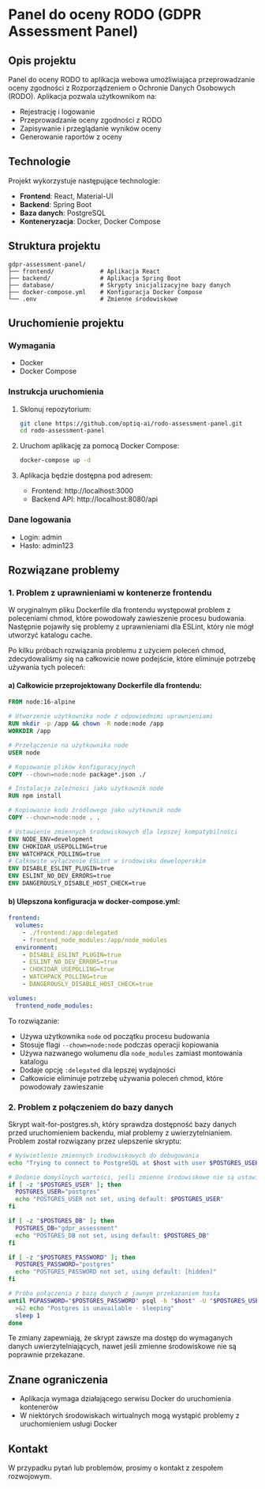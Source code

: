 # Panel do oceny RODO (GDPR Assessment Panel)

## Opis projektu

Panel do oceny RODO to aplikacja webowa umożliwiająca przeprowadzanie oceny zgodności z Rozporządzeniem o Ochronie Danych Osobowych (RODO). Aplikacja pozwala użytkownikom na:

- Rejestrację i logowanie
- Przeprowadzanie oceny zgodności z RODO
- Zapisywanie i przeglądanie wyników oceny
- Generowanie raportów z oceny

## Technologie

Projekt wykorzystuje następujące technologie:

- **Frontend**: React, Material-UI
- **Backend**: Spring Boot
- **Baza danych**: PostgreSQL
- **Konteneryzacja**: Docker, Docker Compose

## Struktura projektu

```
gdpr-assessment-panel/
├── frontend/             # Aplikacja React
├── backend/              # Aplikacja Spring Boot
├── database/             # Skrypty inicjalizacyjne bazy danych
├── docker-compose.yml    # Konfiguracja Docker Compose
└── .env                  # Zmienne środowiskowe
```

## Uruchomienie projektu

### Wymagania

- Docker
- Docker Compose

### Instrukcja uruchomienia

1. Sklonuj repozytorium:
   ```bash
   git clone https://github.com/optiq-ai/rodo-assessment-panel.git
   cd rodo-assessment-panel
   ```

2. Uruchom aplikację za pomocą Docker Compose:
   ```bash
   docker-compose up -d
   ```

3. Aplikacja będzie dostępna pod adresem:
   - Frontend: http://localhost:3000
   - Backend API: http://localhost:8080/api

### Dane logowania

- Login: admin
- Hasło: admin123

## Rozwiązane problemy

### 1. Problem z uprawnieniami w kontenerze frontendu

W oryginalnym pliku Dockerfile dla frontendu występował problem z poleceniami chmod, które powodowały zawieszenie procesu budowania. Następnie pojawiły się problemy z uprawnieniami dla ESLint, który nie mógł utworzyć katalogu cache.

Po kilku próbach rozwiązania problemu z użyciem poleceń chmod, zdecydowaliśmy się na całkowicie nowe podejście, które eliminuje potrzebę używania tych poleceń:

#### a) Całkowicie przeprojektowany Dockerfile dla frontendu:

```dockerfile
FROM node:16-alpine

# Utworzenie użytkownika node z odpowiednimi uprawnieniami
RUN mkdir -p /app && chown -R node:node /app
WORKDIR /app

# Przełączenie na użytkownika node
USER node

# Kopiowanie plików konfiguracyjnych
COPY --chown=node:node package*.json ./

# Instalacja zależności jako użytkownik node
RUN npm install

# Kopiowanie kodu źródłowego jako użytkownik node
COPY --chown=node:node . .

# Ustawienie zmiennych środowiskowych dla lepszej kompatybilności
ENV NODE_ENV=development
ENV CHOKIDAR_USEPOLLING=true
ENV WATCHPACK_POLLING=true
# Całkowite wyłączenie ESLint w środowisku deweloperskim
ENV DISABLE_ESLINT_PLUGIN=true
ENV ESLINT_NO_DEV_ERRORS=true
ENV DANGEROUSLY_DISABLE_HOST_CHECK=true
```

#### b) Ulepszona konfiguracja w docker-compose.yml:

```yaml
frontend:
  volumes:
    - ./frontend:/app:delegated
    - frontend_node_modules:/app/node_modules
  environment:
    - DISABLE_ESLINT_PLUGIN=true
    - ESLINT_NO_DEV_ERRORS=true
    - CHOKIDAR_USEPOLLING=true
    - WATCHPACK_POLLING=true
    - DANGEROUSLY_DISABLE_HOST_CHECK=true

volumes:
  frontend_node_modules:
```

To rozwiązanie:
- Używa użytkownika `node` od początku procesu budowania
- Stosuje flagi `--chown=node:node` podczas operacji kopiowania
- Używa nazwanego wolumenu dla `node_modules` zamiast montowania katalogu
- Dodaje opcję `:delegated` dla lepszej wydajności
- Całkowicie eliminuje potrzebę używania poleceń chmod, które powodowały zawieszanie

### 2. Problem z połączeniem do bazy danych

Skrypt wait-for-postgres.sh, który sprawdza dostępność bazy danych przed uruchomieniem backendu, miał problemy z uwierzytelnianiem. Problem został rozwiązany przez ulepszenie skryptu:

```bash
# Wyświetlenie zmiennych środowiskowych do debugowania
echo "Trying to connect to PostgreSQL at $host with user $POSTGRES_USER and database $POSTGRES_DB"

# Dodanie domyślnych wartości, jeśli zmienne środowiskowe nie są ustawione
if [ -z "$POSTGRES_USER" ]; then
  POSTGRES_USER="postgres"
  echo "POSTGRES_USER not set, using default: $POSTGRES_USER"
fi

if [ -z "$POSTGRES_DB" ]; then
  POSTGRES_DB="gdpr_assessment"
  echo "POSTGRES_DB not set, using default: $POSTGRES_DB"
fi

if [ -z "$POSTGRES_PASSWORD" ]; then
  POSTGRES_PASSWORD="postgres"
  echo "POSTGRES_PASSWORD not set, using default: [hidden]"
fi

# Próba połączenia z bazą danych z jawnym przekazaniem hasła
until PGPASSWORD="$POSTGRES_PASSWORD" psql -h "$host" -U "$POSTGRES_USER" -d "$POSTGRES_DB" -c '\q'; do
  >&2 echo "Postgres is unavailable - sleeping"
  sleep 1
done
```

Te zmiany zapewniają, że skrypt zawsze ma dostęp do wymaganych danych uwierzytelniających, nawet jeśli zmienne środowiskowe nie są poprawnie przekazane.

## Znane ograniczenia

- Aplikacja wymaga działającego serwisu Docker do uruchomienia kontenerów
- W niektórych środowiskach wirtualnych mogą wystąpić problemy z uruchomieniem usługi Docker

## Kontakt

W przypadku pytań lub problemów, prosimy o kontakt z zespołem rozwojowym.
